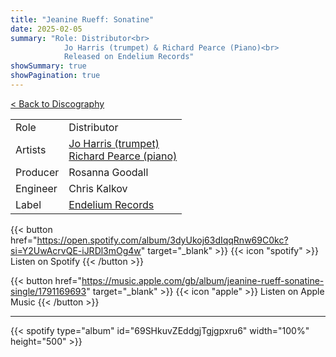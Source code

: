 ```yaml
---
title: "Jeanine Rueff: Sonatine"
date: 2025-02-05
summary: "Role: Distributor<br>
            Jo Harris (trumpet) & Richard Pearce (Piano)<br>
            Released on Endelium Records"
showSummary: true
showPagination: true
---
```

[< Back to Discography](/discography)

| | |
|-|-|
|Role|Distributor|
|Artists|[Jo Harris (trumpet)](https://www.joharrismusic.com/)<br>[Richard Pearce (piano)](https://www.gsmd.ac.uk/staff/richard-pearce)|
|Producer|Rosanna Goodall|
|Engineer|Chris Kalkov|
|Label|[Endelium Records](https://endelium.com)|

{{< button href="https://open.spotify.com/album/3dyUkoj63dIqqRnw69C0kc?si=Y2UwAcrvQE-iJRDl3mOg4w" target="_blank" >}}
{{< icon "spotify" >}} Listen on Spotify
{{< /button >}}

{{< button href="https://music.apple.com/gb/album/jeanine-rueff-sonatine-single/1791169693" target="_blank" >}}
{{< icon "apple" >}} Listen on Apple Music
{{< /button >}}

---

{{< spotify type="album" id="69SHkuvZEddgjTgjgpxru6" width="100%" height="500" >}}

